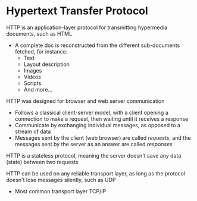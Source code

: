 # Hypertext Transfer Protocol

HTTP is an application-layer protocol for transmitting hypermedia documents, such as HTML

- A complete doc is reconstructed from the different sub-documents fetched, for instance:
  - Text
  - Layout description
  - Images
  - Videos
  - Scripts
  - And more...

HTTP was designed for browser and web server communication

- Follows a classical client-server model, with a client opening a connection to make a request, then waiting until it receives a response
- Communicate by exchanging individual messages, as opposed to a stream of data
- Messages sent by the client (web browser) are called *requests*, and the messages sent by the server as an answer are called *responses*

HTTP is a stateless protocol, meaning the server doesn't save any data (state) between two requests

HTTP can be used on any reliable transport layer, as long as the protocol doesn't lose messages silently, such as UDP

- Most common transport layer TCP/IP

